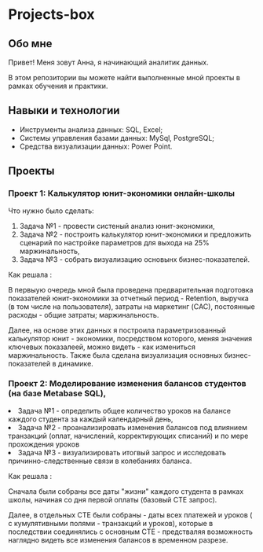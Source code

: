 # Projects-box
## Обо мне 

Привет! Меня зовут Анна, я начинающий аналитик данных. 

В этом репозитории вы можете найти выполненные мной проекты в рамках обучения и практики.
<br>

## Навыки и технологии
- Инструменты анализа данных: SQL, Excel;
- Системы управления базами данных: MySql, PostgreSQL;
- Средства визуализации данных: Power Point.

## Проекты 

### <p> Проект 1: Калькулятор юнит-экономики онлайн-школы </p>
<p> Что нужно было сделать:<p> 
<ol> 
  <li> Задача №1 - провести систеный анализ юнит-экономики, </li>
  <li> Задача №2 - построить калькулятор юнит-экономики и предложить сценарий по настройке параметров для выхода на 25% маржинальность, </li>
  <li> Задача №3 - собрать визуализацию основынх бизнес-показателей. </li>
</ol>

<p> Как решала : </p>
<p> В первыую очередь мной была проведена предварительная подготовка показателей юнит-экономики за отчетный период - Retention, выручка (в том числе на пользователя), затраты на маркетинг (CАС), постоянные расходы - общие затраты; маржинальность. </p>
<p> Далее, на основе этих данных я построила параметризованный калькулятор юнит - экономики, посредством которого, меняя значения ключевых показалеей, можно видеть - как измениться маржинальность. Также была сделана визуализация основных бизнес-показателей в динамике. </p> 


### <p> Проект 2: Моделирование изменения балансов студентов (на базе Metabase SQL), </p>
  <li> Задача №1 -  определить общее количество уроков на балансе каждого студента за каждый календарный день, </li>
  <li> Задача №2 -  проанализировать изменения балансов под влиянием транзакций (оплат, начислений, корректирующих списаний) и по мере прохождения уроков</li>
  <li> Задача №3 -  визуализировать итогвый запрос и исследовать причинно-следственные связи в колебаниях баланса.  </li>
</ol>
<p> Как решала : </p>
<p> Сначала были собраны все даты "жизни" каждого студента  в рамках школы, начиная со дня первой оплаты (базовый СТЕ запрос).</p>
<p>Далее, в отдельных СТЕ были собраны - даты всех платежей и уроков ( с кумулятивными полями - транзакций и уроков), которые в последствии соединялись с основным СТЕ - предстваляя возможность наглядно видеть все изменения балансов в временном разрезе. </p>



